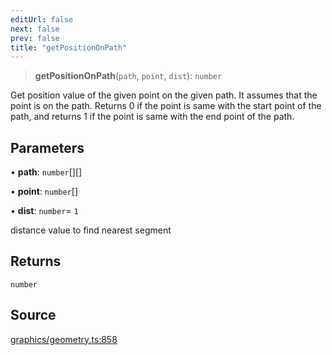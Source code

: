 ```yaml
---
editUrl: false
next: false
prev: false
title: "getPositionOnPath"
---
```


> **getPositionOnPath**(`path`, `point`, `dist`): `number`

Get position value of the given point on the given path.
It assumes that the point is on the path.
Returns 0 if the point is same with the start point of the path,
and returns 1 if the point is same with the end point of the path.

## Parameters

• **path**: `number`[][]

• **point**: `number`[]

• **dist**: `number`= `1`

distance value to find nearest segment

## Returns

`number`

## Source

[graphics/geometry.ts:858](https://github.com/dgmjs/dgmjs/blob/main/packages/core/src/graphics/geometry.ts#L858)
